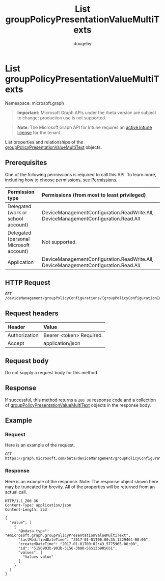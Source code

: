 ﻿---
title: "List groupPolicyPresentationValueMultiTexts"
description: "List properties and relationships of the groupPolicyPresentationValueMultiText objects."
author: "dougeby"
localization_priority: Normal
ms.prod: "intune"
doc_type: apiPageType
---

# List groupPolicyPresentationValueMultiTexts

Namespace: microsoft.graph

> **Important:** Microsoft Graph APIs under the /beta version are subject to change; production use is not supported.

> **Note:** The Microsoft Graph API for Intune requires an [active Intune license](https://go.microsoft.com/fwlink/?linkid=839381) for the tenant.

List properties and relationships of the [groupPolicyPresentationValueMultiText](../resources/intune-grouppolicy-grouppolicypresentationvaluemultitext.md) objects.

## Prerequisites

One of the following permissions is required to call this API. To learn more, including how to choose permissions, see [Permissions](/graph/permissions-reference).

| Permission type                        | Permissions (from most to least privileged)                                         |
| :------------------------------------- | :---------------------------------------------------------------------------------- |
| Delegated (work or school account)     | DeviceManagementConfiguration.ReadWrite.All, DeviceManagementConfiguration.Read.All |
| Delegated (personal Microsoft account) | Not supported.                                                                      |
| Application                            | DeviceManagementConfiguration.ReadWrite.All, DeviceManagementConfiguration.Read.All |

## HTTP Request

<!-- {
  "blockType": "ignored"
}
-->

```http
GET /deviceManagement/groupPolicyConfigurations/{groupPolicyConfigurationId}/definitionValues/{groupPolicyDefinitionValueId}/presentationValues
```

## Request headers

| Header        | Value                          |
| :------------ | :----------------------------- |
| Authorization | Bearer &lt;token&gt; Required. |
| Accept        | application/json               |

## Request body

Do not supply a request body for this method.

## Response

If successful, this method returns a `200 OK` response code and a collection of [groupPolicyPresentationValueMultiText](../resources/intune-grouppolicy-grouppolicypresentationvaluemultitext.md) objects in the response body.

## Example

### Request

Here is an example of the request.

```http
GET https://graph.microsoft.com/beta/deviceManagement/groupPolicyConfigurations/{groupPolicyConfigurationId}/definitionValues/{groupPolicyDefinitionValueId}/presentationValues
```

### Response

Here is an example of the response. Note: The response object shown here may be truncated for brevity. All of the properties will be returned from an actual call.

```http
HTTP/1.1 200 OK
Content-Type: application/json
Content-Length: 353

{
  "value": [
    {
      "@odata.type": "#microsoft.graph.groupPolicyPresentationValueMultiText",
      "lastModifiedDateTime": "2017-01-01T00:00:35.1329464-08:00",
      "createdDateTime": "2017-01-01T00:02:43.5775965-08:00",
      "id": "5156903b-903b-5156-3b90-56513b905651",
      "values": [
        "Values value"
      ]
    }
  ]
}
```

